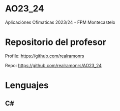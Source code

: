 # AO23_24
Aplicaciónes Ofimaticas 2023/24 - FPM Montecastelo


# Repositorio del profesor

Profile: https://github.com/realramonrs

Repo: https://github.com/realramonrs/AO23_24

# Lenguajes

## C#
